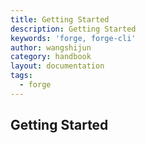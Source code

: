 ```yaml
---
title: Getting Started
description: Getting Started
keywords: 'forge, forge-cli'
author: wangshijun
category: handbook
layout: documentation
tags:
  - forge
---
```


## Getting Started
